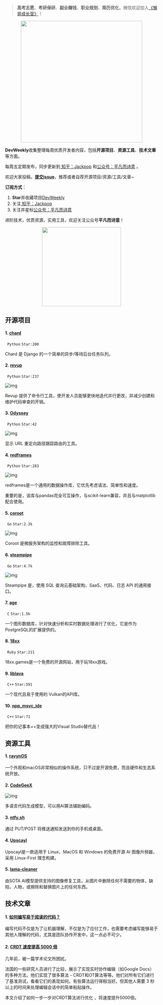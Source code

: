 > **高考志愿**、**考研保研**、**副业赚钱**、**职业规划**、**简历优化**，微信欢迎加入[《猴哥成长营》](https://www.yuque.com/jackpop/ulig5a/srnochggbsa2eltw?singleDoc#)！

<p align="center">
    <img src="https://s11.ax1x.com/2023/12/23/pi7qxU0.md.jpg" height="400"></img>
</p>

**DevWeekly**收集整理每周优质开发者内容，包括**开源项目**、**资源工具**、**技术文章**等方面。

每周五定期发布，同步更新到<a href="https://www.zhihu.com/people/sharetechlee/activities">
知乎：Jackpop</a> 和<a href="https://mp.weixin.qq.com/s/hTZAGgkiMS0XPZ9OHQxFJg" rel="nofollow">公众号：平凡而诗意</a> 。

欢迎大家投稿，**[提交issue](https://github.com/Jackpopc/DevWeekly/issues)**，推荐或者自荐开源项目/资源/工具/文章~

**订阅方式**：

1. **Star**并收藏项目[DevWeekly](https://github.com/Jackpopc/DevWeekly)
2. 关注<a href="https://www.zhihu.com/people/sharetechlee/activities">
   知乎：Jackpop</a>
3. 关注并星标<a href="https://mp.weixin.qq.com/s/hTZAGgkiMS0XPZ9OHQxFJg" rel="nofollow">公众号：平凡而诗意</a>  

进阶技术，优质资源，实用工具，欢迎关注公众号**平凡而诗意**！

<p align="center">
    <img src="https://s1.ax1x.com/2022/07/10/jsCAdH.jpg" width="260" height="260"></img>
</p>

## 开源项目

#### 1. [chard](https://github.com/drpancake/chard)

` Python` `Star:200`

Chard 是 Django 的一个简单的异步/等待后台任务队列。

#### 2. [revup](https://github.com/Skydio/revup)

` Python` `Star:237`

![img](https://picx.zhimg.com/80/v2-3c7be4b219ca4f2eea1f7b8358fbd494_720w.gif?source=d16d100b)

Revup 提供了命令行工具，使开发人员能够更快地迭代并行更改，并减少创建和维护代码审查的开销。

#### 3. [Odyssey](https://github.com/IlluminatiFish/Odyssey)

` Python` `Star:42`

![img](https://picx.zhimg.com/80/v2-455997fe7ba5bce839890ce295304cdc_720w.png?source=d16d100b)

显示 URL 重定向路径跟踪路由的工具。

#### 4. [redframes](https://github.com/maxhumber/redframes)

` Python` `Star:283`

![img](https://pic1.zhimg.com/80/v2-8a85117010d704f29e6d5af98660bff8_720w.png?source=d16d100b)

redframes是一个通用的数据操作库，它优先考虑语法、简单性和速度。

重要的是，该库与pandas完全可互操作，与scikit-learn兼容，并且与matplotlib配合使用。

#### 5. [coroot](https://github.com/coroot/coroot)

` Go` `Star:2.3k`

![img](https://pic1.zhimg.com/80/v2-e60c0c75c8a04da7ae0915caab2951ea_720w.png?source=d16d100b)

Coroot 是微服务架构的监控和故障排除工具。

#### 6. [steampipe](https://github.com/turbot/steampipe)

` Go` `Star:4.7k`

![img](https://pic1.zhimg.com/80/v2-ae984861669c11aa6dab2a820df7e3b6_720w.gif?source=d16d100b)

Steampipe 是，使用 SQL 查询云基础架构、SaaS、代码、日志 API 的通用接口。

#### 7. [age](https://github.com/apache/age)

` C` `Star:1.5k`

一个图形数据库，针对快速分析和实时数据处理进行了优化，它是作为PostgreSQL的扩展提供的。

#### 8. [18xx](https://github.com/tobymao/18xx)

` Ruby` `Star:211`

18xx.games是一个免费的开源网站，用于玩18xx游戏。

#### 9. [liblava](https://github.com/liblava/liblava)

` C++` `Star:591`

一个现代且易于使用的 Vulkan的API库。

#### 10. [npp_msvc_ide](https://github.com/ScienceDiscoverer/npp_msvc_ide)

` C++` `Star:71`

把你的记事本++变成强大的Visual Studio替代品！

## 资源工具

#### 1. [ravynOS](https://ravynos.com/)

一个外观和macOS非常相似的操作系统，只不过是开源免费，而且硬件和生态系统开放。

#### 2. [CodeGeeX](https://keg.cs.tsinghua.edu.cn/codegeex/index_zh.html)

![img](https://picx.zhimg.com/80/v2-20fe0650badd7841e903485d26c80ad6_720w.png?source=d16d100b)

多语言代码生成模型，可以用AI算法辅助编码。

#### 3. [ntfy.sh](https://ntfy.sh/)

通过 PUT/POST 将推送通知发送到你的手机或桌面。

#### 4. [Upscayl](https://github.com/upscayl/upscayl)

Upscayl是一款适用于 Linux、MacOS 和 Windows 的免费开源 AI 图像升频器，采用 Linux-First 理念构建。

#### 5. [lama-cleaner](https://github.com/Sanster/lama-cleaner)

由SOTA AI模型提供支持的图像修复工具，从图片中删除任何不需要的物体，缺陷，人物，或擦除和替换图片上的任何东西。

## 技术文章

#### 1. [如何编写易于阅读的代码？](https://www.freecodecamp.org/news/clear-code-how-to-write-code-that-is-easy-to-read/)

编写代码不仅是为了让机器理解，不仅是为了应付工作，也需要考虑编写能够易于其他人理解的代码，尤其是团队协作开发中，这一点必不可少。

#### 2. [CRDT 速度提高 5000 倍](https://josephg.com/blog/crdts-go-brrr/)

几年前，被一篇学术论文所困扰。

法国的一些研究人员进行了比较，展示了实现实时协作编辑（如Google Docs）的多种方法。他们实现了很多算法 - CRDT和OT算法等等。他们对所有它们进行了基准测试，看看它们的表现如何。有些算法运行得相当好。但其他人需要 3 秒以上的时间来处理编辑会话中的简单粘贴操作。

本文介绍了如何一步一步对CRDT算法进行优化 ，将速度提升5000倍。

 

